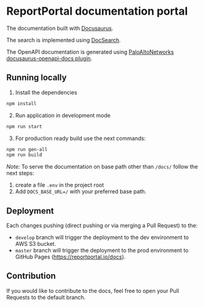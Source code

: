 # ReportPortal documentation portal

The documentation built with [Docusaurus](https://docusaurus.io).

The search is implemented using [DocSearch](https://docsearch.algolia.com).

The OpenAPI documentation is generated using
[PaloAltoNetworks docusaurus-openapi-docs plugin](https://github.com/PaloAltoNetworks/docusaurus-openapi-docs).

## Running locally

1. Install the dependencies
```bash
npm install
```

2. Run application in development mode
```bash
npm run start
```

3. For production ready build use the next commands:
```bash
npm run gen-all
npm run build
```

*Note:* To serve the documentation on base path other than `/docs/` follow the next steps:
1. create a file `.env` in the project root
2. Add `DOCS_BASE_URL=/` with your preferred base path.

## Deployment

Each changes pushing (direct pushing or via merging a Pull Request) to the:

- `develop` branch will trigger the deployment to the dev environment to AWS S3 bucket.
- `master` branch will trigger the deployment to the prod environment to GitHub Pages (https://reportportal.io/docs).

## Contribution

If you would like to contribute to the docs, feel free to open your Pull Requests to the default branch.
